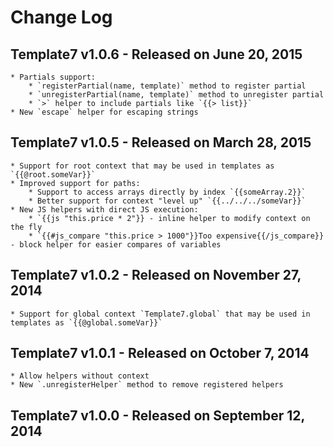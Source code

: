 # Change Log

## Template7 v1.0.6 - Released on June 20, 2015
    * Partials support:
        * `registerPartial(name, template)` method to register partial
        * `unregisterPartial(name, template)` method to unregister partial
        * `>` helper to include partials like `{{> list}}`
    * New `escape` helper for escaping strings 

## Template7 v1.0.5 - Released on March 28, 2015
    * Support for root context that may be used in templates as `{{@root.someVar}}`
    * Improved support for paths:
        * Support to access arrays directly by index `{{someArray.2}}`
        * Better support for context "level up" `{{../../../someVar}}`
    * New JS helpers with direct JS execution:
        * `{{js "this.price * 2"}} - inline helper to modify context on the fly
        * `{{#js_compare "this.price > 1000"}}Too expensive{{/js_compare}} - block helper for easier compares of variables

## Template7 v1.0.2 - Released on November 27, 2014
    * Support for global context `Template7.global` that may be used in templates as `{{@global.someVar}}`

## Template7 v1.0.1 - Released on October 7, 2014
    * Allow helpers without context
    * New `.unregisterHelper` method to remove registered helpers
    
## Template7 v1.0.0 - Released on September 12, 2014
